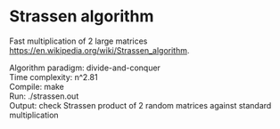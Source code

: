 # Strassen algorithm
Fast multiplication of 2 large matrices https://en.wikipedia.org/wiki/Strassen_algorithm.

Algorithm paradigm: divide-and-conquer  
Time complexity: n^2.81  
Compile: make  
Run: ./strassen.out  
Output: check Strassen product of 2 random matrices against standard multiplication
